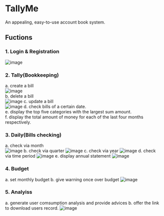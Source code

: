 # TallyMe
 An appealing, easy-to-use account book system.
## Fuctions
### 1. Login & Registration
![image]()

### 2. Tally(Bookkeeping)
   a. create a bill  
   ![image]()  
   b. delete a bill  
   ![image]() 
   c. update a bill  
   ![image]() 
   d. check bills of a certain date.  
   e. display the top five categories with the largest sum amount.  
   f. display the total amount of money for each of the last four months respectively.  

### 3. Daily(Bills checking)
  a. check via month  
  ![image]() 
  b. check via quarter
  ![image]() 
  c. check via year
  ![image]() 
  d. check via time period
  ![image]() 
  e. display annual statement
  ![image]() 
  
### 4. Budget
  a. set monthly budget
  b. give warning once over budget
  ![image]() 
  
### 5. Analyiss
  a. generate user comsumption analysis and provide  advices
  b. offer the link to download users record.
  ![image]() 

